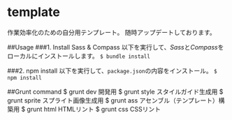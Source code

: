 template
========
  作業効率化のための自分用テンプレート。
  随時アップデートしております。

##Usage
###1. Install Sass & Compass
以下を実行して、*Sass*と*Compass*をローカルにインストールします。
`$ bundle install`

###2. npm install
以下を実行して、`package.json`の内容をインストール。
`$ npm install`

##Grunt command
  $ grunt dev   開発用
  $ grunt style   スタイルガイド生成用
  $ grunt sprite  スプライト画像生成用
  $ grunt ass     アセンブル（テンプレート）構築用
  $ grunt html    HTMLリント
  $ grunt css     CSSリント